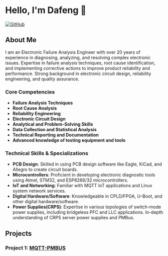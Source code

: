# Hello, I'm Dafeng 👋

[![GitHub](https://img.shields.io/badge/GitHub-Follow-lightgrey)](https://github.com/Dafeng1980)

## About Me

I am an Electronic Failure Analysis Engineer with over 20 years of experience in diagnosing, analyzing, and resolving complex electronic issues. Expertise in failure analysis techniques, root cause identification, and implementing corrective actions to improve product reliability and performance. Strong background in electronic circuit design, reliability engineering, and quality assurance.

### Core Competencies
- **Failure Analysis Techniques**
- **Root Cause Analysis**
- **Reliability Engineering**
- **Electronic Circuit Design**
- **Analytical and Problem-Solving Skills**
- **Data Collection and Statistical Analysis**
- **Technical Reporting and Documentation**
- **Advanced knowledge of testing equipment and tools**


### Technical Skills & Specializations

- **PCB Design**: Skilled in using PCB design software like Eagle, KiCad, and Allegro to create circuit boards.
- **Microcontrollers**: Proficient in developing electronic diagnostic tools using Atmel, STM32, and ESP8266/32 microcontrollers.
- **IoT and Networking**: Familiar with MQTT IoT applications and Linux system network services.
- **Digital Hardware/Software**: Knowledgeable in CPLD/FPGA, U-Boot, and other digital hardware/software.
- **Power Supplies(CRPS)**: Expertise in various topologies of switch-mode power supplies, including bridgeless PFC and LLC applications.
In-depth understanding of CRPS server power supplies and PMBus.


## Projects

### Project 1: [MQTT-PMBUS](https://github.com/Dafeng1980/ESP8266_PMBUS_MAIN)

